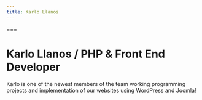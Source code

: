 ```yaml
---
title: Karlo Llanos
---
```

===

# Karlo Llanos / PHP & Front End Developer

Karlo is one of the newest members of the team working programming projects and implementation of our websites using WordPress and Joomla!